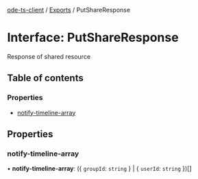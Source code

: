 [ode-ts-client](../README.md) / [Exports](../modules.md) / PutShareResponse

# Interface: PutShareResponse

Response of shared resource

## Table of contents

### Properties

- [notify-timeline-array](PutShareResponse.md#notify-timeline-array)

## Properties

### notify-timeline-array

• **notify-timeline-array**: ({ `groupId`: `string`  } \| { `userId`: `string`  })[]

